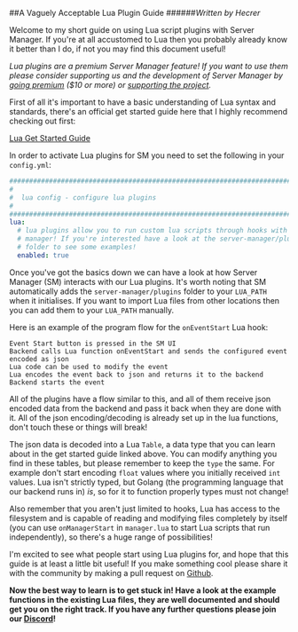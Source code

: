 ##A Vaguely Acceptable Lua Plugin Guide
######*Written by Hecrer*

Welcome to my short guide on using Lua script plugins with Server Manager. If you're
at all accustomed to Lua then you probably already know it better than I do, if not
you may find this document useful!

*Lua plugins are a premium Server Manager feature! If you want to use them please consider supporting us and 
the development of Server Manager by [going premium](https://www.paypal.com/biz/fund?id=9LE45G9P3KPQW) ($10 or more) 
or [supporting the project](https://github.com/rodrigoangeloni/assetto-server-manager).*

First of all it's important to have a basic understanding of Lua syntax and standards, there's an official 
get started guide here that I highly recommend checking out first:
 
[Lua Get Started Guide](https://www.lua.org/pil/1.html)

In order to activate Lua plugins for SM you need to set the following in your ```config.yml```:

```yaml
################################################################################
#
#  lua config - configure lua plugins
#
################################################################################
lua:
  # lua plugins allow you to run custom lua scripts through hooks with server
  # manager! If you're interested have a look at the server-manager/plugins
  # folder to see some examples!
  enabled: true
```

Once you've got the basics down we can have a look at how Server Manager (SM) interacts with our Lua plugins. 
It's worth noting that SM automatically adds the ```server-manager/plugins``` folder to your ```LUA_PATH``` when it initialises.
If you want to import Lua files from other locations then you can add them to your ```LUA_PATH``` manually.

Here is an example of the program flow for the ```onEventStart``` Lua hook:

```
Event Start button is pressed in the SM UI
Backend calls Lua function onEventStart and sends the configured event encoded as json
Lua code can be used to modify the event
Lua encodes the event back to json and returns it to the backend
Backend starts the event
```

All of the plugins have a flow similar to this, and all of them receive json encoded data from the backend and pass it 
back when they are done with it. All of the json encoding/decoding is already set up in the lua functions, don't touch 
these or things will break!

The json data is decoded into a Lua ```Table```, a data type that you can learn about in the get started guide linked above. 
You can modify anything you find in these tables, but please remember to keep the ```type``` the same. For example don't 
start encoding ```float``` values where you initially received ```int``` values. Lua isn't strictly typed, but Golang 
(the programming language that our backend runs in) *is*, so for it to function properly types must not change! 

Also remember that you aren't just limited to hooks, Lua has access to the filesystem and is capable of reading and 
modifying files completely by itself (you can use ```onManagerStart``` in ```manager.lua``` to start Lua scripts that run 
independently), so there's a huge range of possibilities!

I'm excited to see what people start using Lua plugins for, and hope that this guide is at least a little bit useful! 
If you make something cool please share it with the 
community by making a pull request on [Github](https://github.com/JustaPenguin/assetto-server-manager).

**Now the best way to learn is to get stuck in! Have a look at the example functions in the existing Lua files, they 
are well documented and should get you on the right track. If you have any further questions please join our 
[Discord](https://discordapp.com/invite/6DGKJzB)!**
